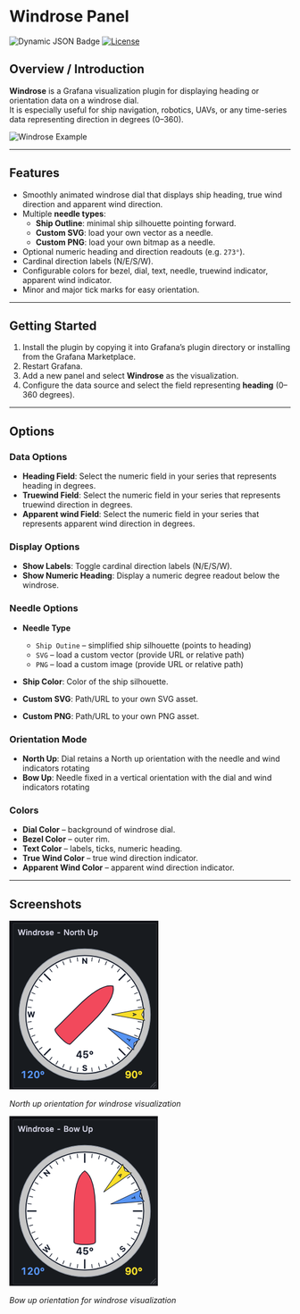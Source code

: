 # Windrose Panel

![Dynamic JSON Badge](https://img.shields.io/badge/dynamic/json?logo=grafana&query=$.version&url=https://grafana.com/api/plugins/grafana-windrose-panel&label=Marketplace&prefix=v&color=F47A20)
[![License](https://img.shields.io/github/license/OceanDataTools/grafana-windrose-panel)](LICENSE)

## Overview / Introduction

**Windrose** is a Grafana visualization plugin for displaying heading or orientation data on a windrose dial.  
It is especially useful for ship navigation, robotics, UAVs, or any time-series data representing direction in degrees (0–360).

![Windrose Example](https://raw.githubusercontent.com/OceanDataTools/grafana-windrose-panel/main/src/screenshots/windrose-with-needle.png)

---

## Features

- Smoothly animated windrose dial that displays ship heading, true wind direction and apparent wind direction.
- Multiple **needle types**:
  - **Ship Outline**: minimal ship silhouette pointing forward.
  - **Custom SVG**: load your own vector as a needle.
  - **Custom PNG**: load your own bitmap as a needle.
- Optional numeric heading and direction readouts (e.g. `273°`).
- Cardinal direction labels (N/E/S/W).
- Configurable colors for bezel, dial, text, needle, truewind indicator, apparent wind indicator.
- Minor and major tick marks for easy orientation.

---

## Getting Started

1. Install the plugin by copying it into Grafana’s plugin directory or installing from the Grafana Marketplace.
2. Restart Grafana.
3. Add a new panel and select **Windrose** as the visualization.
4. Configure the data source and select the field representing **heading** (0–360 degrees).

---

## Options

### Data Options

- **Heading Field**: Select the numeric field in your series that represents heading in degrees.
- **Truewind Field**: Select the numeric field in your series that represents truewind direction in degrees.
- **Apparent wind Field**: Select the numeric field in your series that represents apparent wind direction in degrees.

### Display Options

- **Show Labels**: Toggle cardinal direction labels (N/E/S/W).
- **Show Numeric Heading**: Display a numeric degree readout below the windrose.

### Needle Options

- **Needle Type**

  - `Ship Outine` – simplified ship silhouette (points to heading)
  - `SVG` – load a custom vector (provide URL or relative path)
  - `PNG` – load a custom image (provide URL or relative path)

- **Ship Color**: Color of the ship silhouette.
- **Custom SVG**: Path/URL to your own SVG asset.
- **Custom PNG**: Path/URL to your own PNG asset.

### Orientation Mode

- **North Up**: Dial retains a North up orientation with the needle and wind indicators rotating
- **Bow Up**: Needle fixed in a vertical orientation with the dial and wind indicators rotating

### Colors

- **Dial Color** – background of windrose dial.
- **Bezel Color** – outer rim.
- **Text Color** – labels, ticks, numeric heading.
- **True Wind Color** – true wind direction indicator.
- **Apparent Wind Color** – apparent wind direction indicator.

---

## Screenshots

![North Up Orientation](https://raw.githubusercontent.com/OceanDataTools/grafana-windrose-panel/main/src/screenshots/windrose-north-up.png)

_North up orientation for windrose visualization_

![Custom Styling](https://raw.githubusercontent.com/OceanDataTools/grafana-windrose-panel/main/src/screenshots/windrose-bow-up.png)

_Bow up orientation for windrose visualization_
